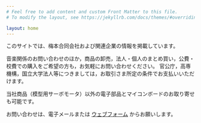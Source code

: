 ```yaml
---
# Feel free to add content and custom Front Matter to this file.
# To modify the layout, see https://jekyllrb.com/docs/themes/#overriding-theme-defaults

layout: home
---
```


このサイトでは、梅本合同会社および関連企業の情報を掲載しています。

音楽関係のお問い合わせのほか，商品の卸売，法人・個人のまとめ買い，公費・校費での購入をご希望の方も，お気軽にお問い合わせください。
官公庁，高専機構，国立大学法人等につきましては，お取引さま所定の条件でお支払いいただけます。

当社商品（模型用サーボモータ）以外の電子部品とマイコンボードのお取り寄せも可能です。

お問い合わせは、電子メールまたは [ウェブフォーム](messageform) からお願いします。
